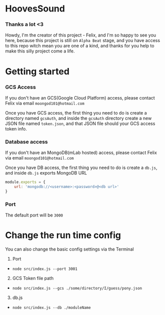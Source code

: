 # HoovesSound

### Thanks a lot <3

Howdy, I'm the creator of this project - Felix, 
and I'm so happy to see you here, 
because this project is still on `Alpha Beat` stage, 
and you have access to this repo witch mean you are one of a kind, 
and thanks for you help to make this silly project come a life.

# Getting started

### GCS Access

If you don't have an GCS(Google Cloud Platform) access, please contact Felix via email `moongod101@hotmail.com`

Once you have GCS access, the first thing you need to do is create a directory named `gcsAuth`, and inside the `gcsAuth` directory create a new JSON file named `token.json`, and that JSON file should your GCS access token info.

### Database access

If you don't have an MongoDB(mLab hosted) access, please contact Felix via email `moongod101@hotmail.com`

Once you have DB access, the first thing you need to do is create a `db.js`, and inside `db.js` exports MongoDB URL

```javascript
module.exports = {
    url: 'mongodb://<username>:<password>@<db url>'
}
````

### Port

The default port will be `3000`


# Change the run time config

You can also change the basic config settings via the Terminal

1. Port
  * `node src/index.js --port 3001`
   
2. GCS Token file path
  * `node src/index.js --gcs ./some/directory/I/guess/pony.json`

3. db.js
  * `node src/index.js --db ./moduleName`